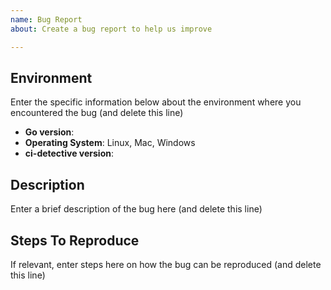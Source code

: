 ```yaml
---
name: Bug Report
about: Create a bug report to help us improve

---
```


## Environment
Enter the specific information below about the environment where you encountered the bug (and delete this line)
- **Go version**: 
- **Operating System**: Linux, Mac, Windows
- **ci-detective version**: 

## Description
Enter a brief description of the bug here (and delete this line)

## Steps To Reproduce
If relevant, enter steps here on how the bug can be reproduced (and delete this line)

